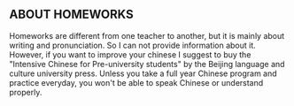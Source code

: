 ## ABOUT HOMEWORKS

Homeworks are different from one teacher to another, but it is mainly about writing and pronunciation. 
So I can not provide information about it.
However, if you want to improve your chinese I suggest to buy the "Intensive Chinese for Pre-university students" by the Beijing language and culture university press. 
Unless you take a full year Chinese program and practice everyday, you won't be able to speak Chinese or understand properly.